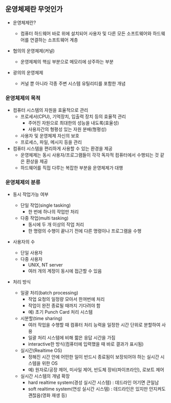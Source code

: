 ## 운영체제란 무엇인가

- 운영체제란?
  - 컴퓨터 하드웨어 바로 위에 설치되어 사용자 및 다른 모든 소프트웨어와 하드웨어를 연결하는 소프트웨어 계층
- 협의의 운영체제(커널)
  - 운영제체의 핵심 부분으로 메모리에 상주하는 부분

- 광의의 운영체제
  - 커널 뿐 아니라 각종 주변 시스템 유틸리티를 포함한 개념



### 운영체제의 목적

- 컴퓨터 시스템의 자원을 효율적으로 관리 
  - 프로세서(CPU), 기억장치, 입출력 장치 등의 효율적 관리 
    - 주어진 자원으로 최대한의 성능을 내도록(효율성)
    - 사용자간의 형평성 있는 자원 분배(형평성)
  - 사용자 및 운영체제 자신의 보호
  - 프로세스, 파일, 메시지 등을 관리
- 컴퓨터 시스템을 편리하게 사용할 수 있는 환경을 제공
  - 운영체제는 동시 사용자/프로그램들이 각각 독자적 컴퓨터에서 수행되는 것 같은 환상을 제공
  - 하드웨어를 직접 다루는 복잡한 부분을 운영체제가 대행



### 운영체제의 분류

- 동시 작업가능 여부
  - 단일 작업(single tasking)
    - 한 번에 하나의 작업만 처리
  - 다중 작업(multi tasking)
    - 동시에 두 개 이상의 작업 처리
    - 한 명령의 수행이 끝나기 전에 다른 명령이나 프로그램을 수행

- 사용자의 수
  - 단일 사용자
  - 다중 사용자
    - UNIX, NT server
    - 여러 개의 계정이 동시에 접근할 수 있음
- 처리 방식
  - 일괄 처리(batch processing)
    - 작업 요청의 일정량 모아서 한꺼번에 처리
    - 작업이 완전 종료될 때까지 기다려야 함
    - 예) 초기 Punch Card 처리 시스템
  - 시분할(time sharing)
    - 여러 작업을 수행할 때 컴퓨터 처리 능력을 일정한 시간 단위로 분할하여 사용
    - 일괄 처리 시스템에 비해 짧은 응답 시간을 가짐
    - interactive한 방식(컴퓨터에 입력했을 때 바로 결과가 표시됨)
  - 실시간(Realtime OS)
    - 정해진 시간 안에 어떤한 일이 반드시 종료됨이 보장되어야 하는 실시간 시스템을 위한 OS
    - 예) 원자로/공장 제어, 미사일 제어, 반도체 장비(파이프라인), 로보트 제어
  - 실시간 시스템의 개념 확장
    - hard realtime system(경성 실시간 시스템) : 데드라인 어기면 큰일남
    - soft realtime system(연성 실시간 시스템) : 데드라인은 있지만 안지켜도 괜찮음(영화 재생 등)


